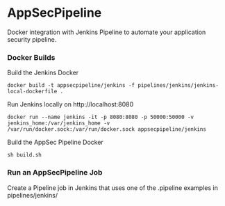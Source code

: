 # AppSecPipeline

Docker integration with Jenkins Pipeline to automate your application security pipeline.

### Docker Builds

Build the Jenkins Docker

```
docker build -t appsecpipeline/jenkins -f pipelines/jenkins/jenkins-local-dockerfile .
```

Run Jenkins locally on http://localhost:8080

```
docker run --name jenkins -it -p 8080:8080 -p 50000:50000 -v jenkins_home:/var/jenkins_home -v /var/run/docker.sock:/var/run/docker.sock appsecpipeline/jenkins
```

Build the AppSec Pipeline Docker

```
sh build.sh
```

### Run an AppSecPipeline Job

Create a Pipeline job in Jenkins that uses one of the .pipeline examples in pipelines/jenkins/
